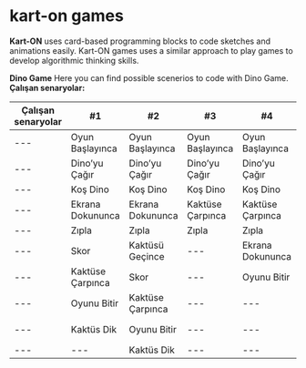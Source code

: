 # kart-on games

**Kart-ON** uses card-based programming blocks to code sketches and animations easily. Kart-ON games uses a similar 
approach to play games to develop algorithmic thinking skills. 

 

**Dino Game**
Here you can find possible scenerios to code with Dino Game.<br>
**Çalışan senaryolar:** <br>

Çalışan senaryolar | #1 | #2 | #3 | #4 | #5 
--- | --- | --- | --- |--- |--- 
---| Oyun Başlayınca | Oyun Başlayınca | Oyun Başlayınca | Oyun Başlayınca | Oyun Başlayınca
--- | Dino’yu Çağır | Dino’yu Çağır | Dino’yu Çağır | Dino’yu Çağır | Dino’yu Çağır
--- | Koş Dino | Koş Dino | Koş Dino | Koş Dino | Koş Dino
--- | Ekrana Dokununca | Ekrana Dokununca | Kaktüse Çarpınca | Kaktüse Çarpınca | Kaktüse Çarpınca
--- | Zıpla | Zıpla | Zıpla | Zıpla | Zıpla
--- | Skor | Kaktüsü Geçince | --- | Ekrana Dokununca | Kaktüs Dik
--- | Kaktüse Çarpınca | Skor | --- | Oyunu Bitir | Ekrana Dokununca
--- | Oyunu Bitir | Kaktüse Çarpınca | --- | --- | Oyunu Bitir
--- | Kaktüs Dik | Oyunu Bitir | --- | --- | Kaktüsü Geçince
--- | --- | Kaktüs Dik | --- | --- | Skor
